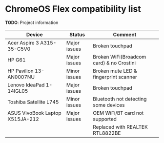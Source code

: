 # ChromeOS Flex compatibility list
**TODO**: Project information

| Device                | Status       | Comment         |
| --------------------- | ------------ | --------------- |
| Acer Aspire 3 A315-35-C5V0 | Major issues | Broken touchpad |
| HP G61                  | Major issues | Broken WiFi(Broadcom card) & no Crostini |
| HP Pavilion 13-AN0007NU | Minor issues | Broken mute LED & fingerprint scanner    |
| Lenovo IdeaPad 1-14IGL05 | Major issues | Broken touchpad |
| Toshiba Satellite L745 | Minor issues | Bluetooth not detecting some devices |
| ASUS VivoBook Laptop X515JA-212 | Major issues | OEM WiFi/BT card not supported   
| | | Replaced with REALTEK RTL8822BE |

